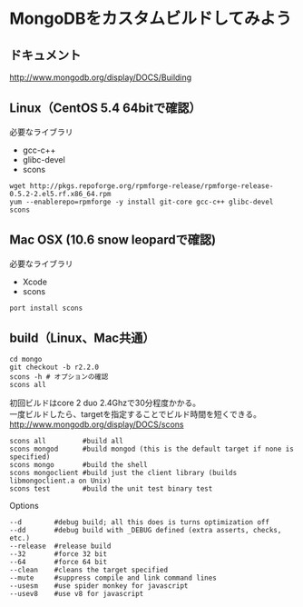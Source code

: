 MongoDBをカスタムビルドしてみよう
=================

## ドキュメント
http://www.mongodb.org/display/DOCS/Building


## Linux（CentOS 5.4 64bitで確認）
必要なライブラリ  
- gcc-c++
- glibc-devel
- scons

```
wget http://pkgs.repoforge.org/rpmforge-release/rpmforge-release-0.5.2-2.el5.rf.x86_64.rpm
yum --enablerepo=rpmforge -y install git-core gcc-c++ glibc-devel scons
```

## Mac OSX (10.6 snow leopardで確認)
必要なライブラリ  
- Xcode  
- scons 

```
port install scons
```

## build（Linux、Mac共通）
```
cd mongo
git checkout -b r2.2.0
scons -h # オプションの確認
scons all
```

初回ビルドはcore 2 duo 2.4Ghzで30分程度かかる。  
一度ビルドしたら、targetを指定することでビルド時間を短くできる。  
http://www.mongodb.org/display/DOCS/scons

```
scons all         #build all
scons mongod      #build mongod (this is the default target if none is specified)
scons mongo       #build the shell
scons mongoclient #build just the client library (builds libmongoclient.a on Unix)
scons test        #build the unit test binary test
```
Options
```
--d        #debug build; all this does is turns optimization off
--dd       #debug build with _DEBUG defined (extra asserts, checks, etc.)
--release  #release build
--32       #force 32 bit
--64       #force 64 bit
--clean    #cleans the target specified
--mute     #suppress compile and link command lines
--usesm    #use spider monkey for javascript
--usev8    #use v8 for javascript
```
